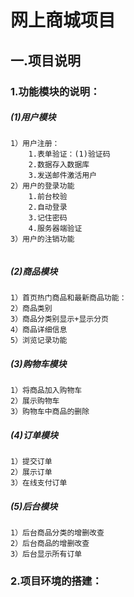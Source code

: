 # 网上商城项目

## 一.项目说明

### 1.功能模块的说明：

##### (1)用户模块

```
1）用户注册：
	1.表单验证：(1)验证码
	2.数据存入数据库
	3.发送邮件激活用户
2）用户的登录功能
	1.前台校验
	2.自动登录
	3.记住密码
	4.服务器端验证
3）用户的注销功能
	
```

##### (2)商品模块

```
1）首页热门商品和最新商品功能：
2）商品类别
3）商品分类别显示+显示分页
4）商品详细信息
5）浏览记录功能
```

##### (3)购物车模块

```
1）将商品加入购物车
2）展示购物车
3）购物车中商品的删除
```

##### (4)订单模块

```
1）提交订单
2）展示订单
3）在线支付订单
```

##### (5)后台模块

```
1）后台商品分类的增删改查
2）后台商品的增删改查
3）后台显示所有订单
```

### 2.项目环境的搭建：

















